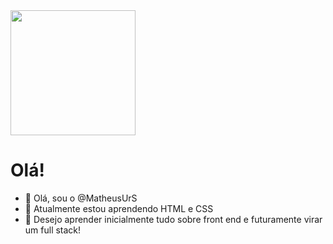 <img src= "https://github.com/user-attachments/assets/20ffa86c-3561-4ba7-bfd5-62624fb38867" height="200" width="200">

# Olá!

- 👋 Olá, sou o @MatheusUrS
- 👀 Atualmente estou aprendendo HTML e CSS 
- 🌱 Desejo aprender inicialmente tudo sobre front end e futuramente virar um full stack!



<!---
MatheusUrS/MatheusUrS is a ✨ special ✨ repository because its `README.md` (this file) appears on your GitHub profile.
You can click the Preview link to take a look at your changes.
--->
